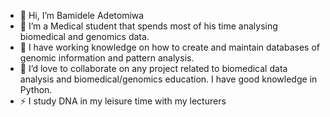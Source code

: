 - 👋 Hi, I’m Bamidele Adetomiwa 
- 👀 I’m a Medical student that spends most of his time analysing biomedical and genomics data.
- 🌱 I have working knowledge on how to create and maintain databases of genomic information and pattern analysis. 
- 💞️ I’d love to collaborate on any project related to biomedical data analysis and biomedical/genomics education. I have good knowledge in Python.
- ⚡ I study DNA in my leisure time with my lecturers

<!---
Bamdel873/Bamdel873 is a ✨ special ✨ repository because its `README.md` (this file) appears on your GitHub profile.
You can click the Preview link to take a look at your changes.
--->
